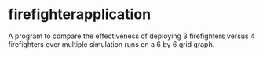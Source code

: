# firefighterapplication
A program to compare the effectiveness of deploying 3 firefighters versus 4 firefighters over multiple simulation runs on a 6 by 6 grid graph. 
